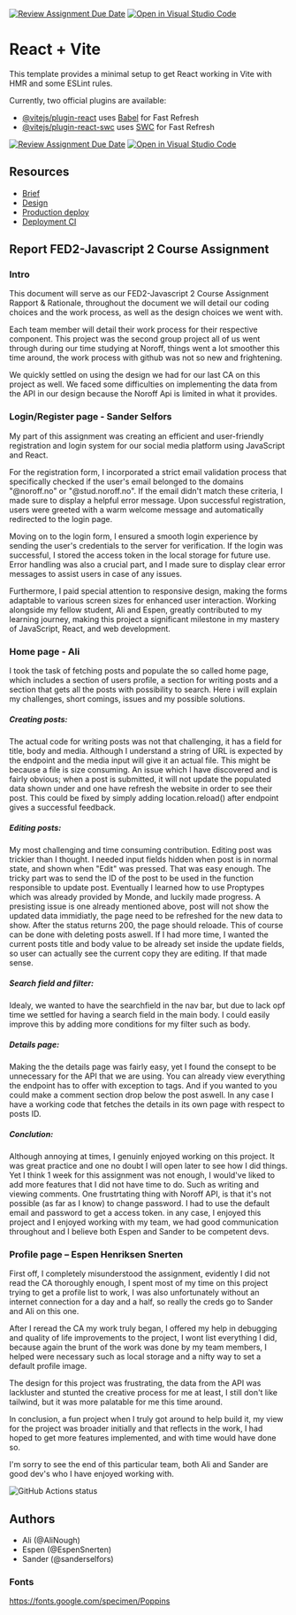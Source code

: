 [![Review Assignment Due Date](https://classroom.github.com/assets/deadline-readme-button-24ddc0f5d75046c5622901739e7c5dd533143b0c8e959d652212380cedb1ea36.svg)](https://classroom.github.com/a/8ndPp79U)
[![Open in Visual Studio Code](https://classroom.github.com/assets/open-in-vscode-718a45dd9cf7e7f842a935f5ebbe5719a5e09af4491e668f4dbf3b35d5cca122.svg)](https://classroom.github.com/online_ide?assignment_repo_id=12183992&assignment_repo_type=AssignmentRepo)
# React + Vite

This template provides a minimal setup to get React working in Vite with HMR and some ESLint rules.

Currently, two official plugins are available:

- [@vitejs/plugin-react](https://github.com/vitejs/vite-plugin-react/blob/main/packages/plugin-react/README.md) uses [Babel](https://babeljs.io/) for Fast Refresh
- [@vitejs/plugin-react-swc](https://github.com/vitejs/vite-plugin-react-swc) uses [SWC](https://swc.rs/) for Fast Refresh

[![Review Assignment Due Date](https://classroom.github.com/assets/deadline-readme-button-24ddc0f5d75046c5622901739e7c5dd533143b0c8e959d652212380cedb1ea36.svg)](https://classroom.github.com/a/WzuOnFrK)
[![Open in Visual Studio Code](https://classroom.github.com/assets/open-in-vscode-718a45dd9cf7e7f842a935f5ebbe5719a5e09af4491e668f4dbf3b35d5cca122.svg)](https://classroom.github.com/online_ide?assignment_repo_id=11650804&assignment_repo_type=AssignmentRepo)

## Resources

- [Brief](https://fed-vocational-astro-course.vercel.app/en/javascript-2/ca/ca)
- [Design](https://www.figma.com/file/yRXnqBF2sY3ZUJGe0RfsuS/Javascript-2-CA?type=design&node-id=0-1&mode=design&t=AuOfK2IbChmfJIUE-0)
- [Production deploy](https://main--teamzeusjs2.netlify.app/)
- [Deployment CI](_LINK_TO_NETLIFY_VERCEL_DASHBOARD_)

## Report FED2-Javascript 2 Course Assignment

### Intro

This document will serve as our FED2-Javascript 2 Course Assignment Rapport & Rationale, throughout the document we will detail our coding choices and the work process, as well as the design choices we went with.

Each team member will detail their work process for their respective component. This project was the second group project all of us went through during our time studying at Noroff, things went a lot smoother this time around, the work process with github was not so new and frightening.

We quickly settled on using the design we had for our last CA on this project as well.
We faced some difficulties on implementing the data from the API in our design because the Noroff Api is limited in what it provides.

### Login/Register page - Sander Selfors

My part of this assignment was creating an efficient and user-friendly registration and login system for our social media platform using JavaScript and React.

For the registration form, I incorporated a strict email validation process that specifically checked if the user's email belonged to the domains "@noroff.no" or "@stud.noroff.no". If the email didn't match these criteria, I made sure to display a helpful error message. Upon successful registration, users were greeted with a warm welcome message and automatically redirected to the login page.

Moving on to the login form, I ensured a smooth login experience by sending the user's credentials to the server for verification. If the login was successful, I stored the access token in the local storage for future use. Error handling was also a crucial part, and I made sure to display clear error messages to assist users in case of any issues.

Furthermore, I paid special attention to responsive design, making the forms adaptable to various screen sizes for enhanced user interaction. Working alongside my fellow student, Ali and Espen, greatly contributed to my learning journey, making this project a significant milestone in my mastery of JavaScript, React, and web development.

### Home page - Ali

I took the task of fetching posts and populate the so called home page, which includes a section of users profile, a section for writing posts and a section that gets all the posts with possibility to search. Here i will explain my challenges, short comings, issues and my possible solutions.

##### Creating posts:
The actual code for writing posts was not that challenging, it has a field for title, body and media. Although I understand a string of URL is expected by the endpoint and the media input will give it an actual file. This might be because a file is size consuming. An issue which I have discovered and is fairly obvious; when a post is submitted, it will not update the populated data shown under and one have refresh the website in order to see their post. This could be fixed by simply adding location.reload() after endpoint gives a successful feedback.

##### Editing posts:
My most challenging and time consuming contribution. Editing post was trickier than I thought. I needed input fields hidden when post is in normal state, and shown when "Edit" was pressed. That was easy enough. The tricky part was to send the ID of the post to be used in the function responsible to update post. Eventually I learned how to use Proptypes which was already provided by Monde, and luckily made progress. A presisting issue is one already mentioned above, post will not show the updated data immidiatly, the page need to be refreshed for the new data to show. After the status returns 200, the  page should reloade. This of course can be done with deleting posts aswell.
If I had more time, I wanted the current posts title and body value to be already set inside the update fields, so user can actually see the current copy they are editing. If that made sense.

##### Search field and filter:
Idealy, we wanted to have the searchfield in the nav bar, but due to lack opf time we settled for having a search field in the main body. I could easily improve this by adding more conditions for my filter such as body.

##### Details page:
Making the the details page was fairly easy, yet I found the consept to be unnecessary for the API that we are using. You can already view everything the endpoint has to offer with exception to tags. And if you wanted to you could make a comment section drop below the post aswell. In any case I have a working code that fetches the details in its own page with respect to posts ID.

##### Conclution:
Although annoying at times, I genuinly enjoyed working on this project. It was great practice and one no doubt I will open later to see how I did things. Yet I think 1 week for this assignment was not enough, I would've liked to add more features that I did not have time to do. Such as writing and viewing comments. One frustrtating thing with Noroff API, is that it's not possible (as far as I know) to change password. I had to use the default email and password to get a access token. in any case, I enjoyed this project and I enjoyed working with my team, we had good communication throughout and I believe both Espen and Sander to be competent devs. 


### Profile page – Espen Henriksen Snerten

First off, I completely misunderstood the assignment, evidently I did not read the CA thoroughly enough, I spent most of my time on this project trying to get a profile list to work, I was also unfortunately without an internet connection for a day and a half, so really the creds go to Sander and Ali on this one.

After I reread the CA my work truly began, I offered my help in debugging and quality of life improvements to the project, I wont list everything I did, because again the brunt of the work was done by my team members, I helped were necessary such as local storage and a nifty way to set a default profile image.

The design for this project was frustrating, the data from the API was lackluster and stunted the creative process for me at least, I still don't like tailwind, but it was more palatable for me this time around.

In conclusion, a fun project when I truly got around to help build it, my view for the project was broader initially and that reflects in the work, I had hoped to get more features implemented, and with time would have done so.

I'm sorry to see the end of this particular team, both Ali and Sander are good dev's who I have enjoyed working with.

![GitHub Actions status](https://github.com/ridwanhm/fed2-js2-course-assignement-oslo-react-vite-zeus/actions/workflows/classroom.yml/badge.svg)


  

## Authors

- Ali (@AliNough)
- Espen (@EspenSnerten)
- Sander (@sanderselfors)

### Fonts

https://fonts.google.com/specimen/Poppins
